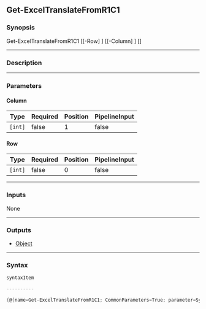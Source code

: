 Get-ExcelTranslateFromR1C1
--------------------------

### Synopsis

Get-ExcelTranslateFromR1C1 [[-Row] <int>] [[-Column] <int>] [<CommonParameters>]

---

### Description

---

### Parameters
#### **Column**

|Type   |Required|Position|PipelineInput|
|-------|--------|--------|-------------|
|`[int]`|false   |1       |false        |

#### **Row**

|Type   |Required|Position|PipelineInput|
|-------|--------|--------|-------------|
|`[int]`|false   |0       |false        |

---

### Inputs
None

---

### Outputs
* [Object](https://learn.microsoft.com/en-us/dotnet/api/System.Object)

---

### Syntax
```PowerShell
syntaxItem
```
```PowerShell
----------
```
```PowerShell
{@{name=Get-ExcelTranslateFromR1C1; CommonParameters=True; parameter=System.Object[]}}
```
